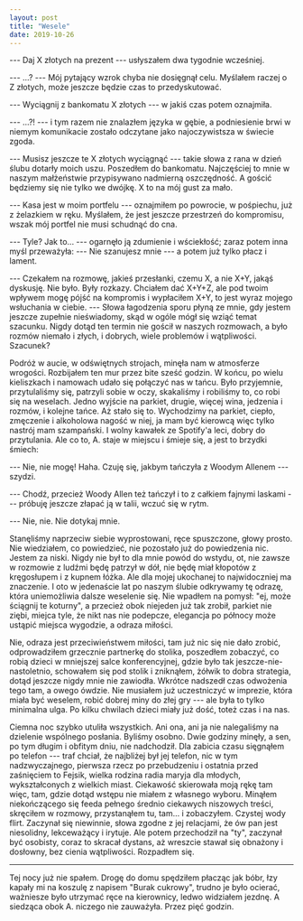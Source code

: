 ```yaml
---
layout: post
title: "Wesele"
date: 2019-10-26
---
```


--- Daj X złotych na prezent --- usłyszałem dwa tygodnie wcześniej.

--- ...? --- Mój pytający wzrok chyba nie dosięgnął celu.  Myślałem raczej o Z złotych, może jeszcze będzie czas to przedyskutować.

--- Wyciągnij z bankomatu X złotych --- w jakiś czas potem oznajmiła.

--- ...?! --- i tym razem nie znalazłem języka w gębie, a podniesienie brwi w niemym komunikacie zostało odczytane jako najoczywistsza w świecie zgoda.

--- Musisz jeszcze te X złotych wyciągnąć --- takie słowa z rana w dzień ślubu dotarły moich uszu.  Poszedłem do bankomatu.  Najczęściej to mnie w naszym małżeństwie przypisywano nadmierną oszczędność.  A gościć będziemy się nie tylko we dwójkę.  X to na mój gust za mało.

--- Kasa jest w moim portfelu --- oznajmiłem po powrocie, w pośpiechu, już z żelazkiem w ręku.  Myślałem, że jest jeszcze przestrzeń do kompromisu, wszak mój portfel nie musi schudnąć do cna.

--- Tyle?  Jak to... --- ogarnęło ją zdumienie i wściekłość; zaraz potem inna myśl przeważyła: --- Nie szanujesz mnie --- a potem już tylko płacz i lament.

--- Czekałem na rozmowę, jakieś przesłanki, czemu X, a nie X+Y, jakąś dyskusję.  Nie było.  Były rozkazy.  Chciałem dać X+Y+Z, ale pod twoim wpływem mogę pójść na kompromis i wypłaciłem X+Y, to jest wyraz mojego wsłuchania w ciebie.  --- Słowa łagodzenia sporu płyną ze mnie, gdy jestem jeszcze zupełnie nieświadomy, skąd w ogóle mógł się wziąć temat szacunku. Nigdy dotąd ten termin nie gościł w naszych rozmowach, a było rozmów niemało i złych, i dobrych, wiele problemów i wątpliwości. Szacunek?

Podróż w aucie, w odświętnych strojach, minęła nam w atmosferze wrogości.  Rozbijałem ten mur przez bite sześć godzin.  W końcu, po wielu kieliszkach i namowach udało się połączyć nas w tańcu.  Było przyjemnie, przytulaliśmy się, patrzyli sobie w oczy, skakaliśmy i robiliśmy to, co robi się na weselach.  Jedno wyjście na parkiet, drugie, więcej wina, jedzenia i rozmów, i kolejne tańce.  Aż stało się to. Wychodzimy na parkiet, ciepło, zmęczenie i alkoholowa nagość w niej, ja mam być kierowcą więc tylko nastrój mam szampański.  I wolny kawałek ze Spotify'a leci, dobry do przytulania.  Ale co to, A. staje w miejscu i śmieje się, a jest to brzydki śmiech:

--- Nie, nie mogę! Haha.  Czuję się, jakbym tańczyła z Woodym Allenem --- szydzi.

--- Chodź, przecież Woody Allen też tańczył i to z całkiem fajnymi laskami --- próbuję jeszcze złapać ją w talii, wczuć się w rytm.

--- Nie, nie.  Nie dotykaj mnie.

Stanęliśmy naprzeciw siebie wyprostowani, ręce spuszczone, głowy prosto.  Nie wiedziałem, co powiedzieć, nie pozostało już do powiedzenia nic.  Jestem za niski.  Nigdy nie był to dla mnie powód do wstydu, ot, nie zawsze w rozmowie z ludźmi będę patrzył w dół, nie będę miał kłopotów z kręgosłupem i z kupnem łóżka.  Ale dla mojej ukochanej to najwidoczniej ma znaczenie.  I oto w jedenaście lat po naszym ślubie odkrywamy tę odrazę, która uniemożliwia dalsze weselenie się. Nie wpadłem na pomysł: "ej, może ściągnij te koturny", a przecież obok niejeden już tak zrobił, parkiet nie ziębi, miejca tyle, że nikt nas nie podepcze, elegancja po północy może ustąpić miejsca wygodzie, a odraza miłości.

Nie, odraza jest przeciwieństwem miłości, tam już nic się nie dało zrobić, odprowadziłem grzecznie partnerkę do stolika, poszedłem zobaczyć, co robią dzieci w mniejszej salce konferencyjnej, gdzie było tak jeszcze-nie-nastoletnio, schowałem się pod stolik i zniknąłem, żółwik to dobra strategia, dotąd jeszcze nigdy mnie nie zawiodła.  Wkrótce nadszedł czas odwożenia tego tam, a owego ówdzie.  Nie musiałem już uczestniczyć w imprezie, która miała być weselem, robić dobrej miny do złej gry --- ale była to tylko minimalna ulga.  Po kilku chwilach dzieci miały już dość, toteż czas i na nas.

Ciemna noc szybko utuliła wszystkich.  Ani ona, ani ja nie nalegaliśmy na dzielenie wspólnego posłania.  Byliśmy osobno.  Dwie godziny minęły, a sen, po tym długim i obfitym dniu, nie nadchodził.  Dla zabicia czasu sięgnąłem po telefon --- traf chciał, że najbliżej był jej telefon, nic w tym nadzwyczajnego, pierwsza rzecz po przebudzeniu i ostatnia przed zaśnięciem to Fejsik, wielka rodzina radia maryja dla młodych, wykształconych z wielkich miast.  Ciekawość skierowała moją rękę tam więc, tam, gdzie dotąd wstępu nie miałem z własnego wyboru.  Minąłem niekończącego się feeda pełnego średnio ciekawych niszowych treści, skręciłem w rozmowy, przystanąłem tu, tam... i zobaczyłem.  Czystej wody flirt.  Zaczynał się niewinnie, słowa zgodne z jej relacjami, że ów pan jest niesolidny, lekceważący i irytuje.  Ale potem przechodził na "ty", zaczynał być osobisty, coraz to skracał dystans, aż wreszcie stawał się obnażony i dosłowny, bez cienia wątpliwości.  Rozpadłem się.

* * *

Tej nocy już nie spałem.  Drogę do domu spędziłem płacząc jak bóbr, łzy kapały mi na koszulę z napisem "Burak cukrowy", trudno je było ocierać, ważniesze było utrzymać ręce na kierownicy, ledwo widziałem jezdnę.  A siedząca obok A. niczego nie zauważyła.  Przez pięć godzin.
